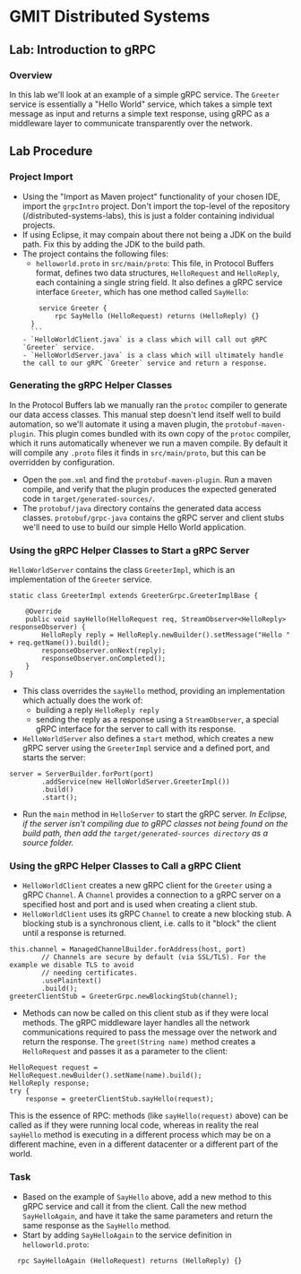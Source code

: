 # GMIT Distributed Systems

## Lab: Introduction to gRPC

### Overview
In this lab we'll look at an example of a simple gRPC service. The `Greeter` service is essentially a "Hello World" service, which takes a simple text message as input and returns a simple text response, using gRPC as a middleware layer to communicate transparently over the network.

## Lab Procedure
### Project Import
- Using the "Import as Maven project" functionality of your chosen IDE, import the `grpcIntro` project. Don't import the top-level of the repository (/distributed-systems-labs), this is just a folder containing individual projects.
- If using Eclipse, it may compain about there not being a JDK on the build path. Fix this by adding the JDK to the build path.
- The project contains the following files:
    - `helloworld.proto` in `src/main/proto`: This file, in Protocol Buffers format, defines two data structures, `HelloRequest` and `HelloReply`, each containing a single string field. It also defines a gRPC service interface `Greeter`, which has one method called `SayHello`:
    ```
        service Greeter {
            rpc SayHello (HelloRequest) returns (HelloReply) {}
      }
      ```
  - `HelloWorldClient.java` is a class which will call out gRPC `Greeter` service.
  - `HelloWorldServer.java` is a class which will ultimately handle the call to our gRPC `Greeter` service and return a response.

### Generating the gRPC Helper Classes
In the Protocol Buffers lab we manually ran the `protoc` compiler to generate our data access classes. This manual step doesn't lend itself well to build automation, so we'll automate it using a maven plugin, the `protobuf-maven-plugin`. This plugin comes bundled with its own copy of the `protoc` compiler, which it runs automatically whenever we run a maven compile. By default it will compile any `.proto` files it finds in `src/main/proto`, but this can be overridden by configuration.

- Open the `pom.xml` and find the `protobuf-maven-plugin`. Run a maven compile, and verify that the plugin produces the expected generated code in `target/generated-sources/`.
- The `protobuf/java` directory contains the generated data access classes. `protobuf/grpc-java` contains the gRPC server and client stubs we'll need to use to build our simple Hello World application.

### Using the gRPC Helper Classes to Start a gRPC Server
`HelloWorldServer` contains the class `GreeterImpl`, which is an implementation of the `Greeter` service.
```
static class GreeterImpl extends GreeterGrpc.GreeterImplBase {

    @Override
    public void sayHello(HelloRequest req, StreamObserver<HelloReply> responseObserver) {
        HelloReply reply = HelloReply.newBuilder().setMessage("Hello " + req.getName()).build();
        responseObserver.onNext(reply);
        responseObserver.onCompleted();
    }
}
```
- This class overrides the `sayHello` method, providing an implementation which actually does the work of:
    - building a reply `HelloReply reply`
    - sending the reply as a response using a `StreamObserver`, a special gRPC interface for the server to call with its response.
- `HelloWorldServer` also defines a `start` method, which creates a new gRPC server using the `GreeterImpl` service and a defined port, and starts the server:
```
server = ServerBuilder.forPort(port)
        .addService(new HelloWorldServer.GreeterImpl())
        .build()
        .start();
```
- Run the `main` method in `HelloServer` to start the gRPC server.
 _In Eclipse, if the server isn't compiling due to gRPC classes not being found on the build path, then add the `target/generated-sources directory` as a source folder._


### Using the gRPC Helper Classes to Call a gRPC Client
- `HelloWorldClient` creates a new gRPC client for the `Greeter` using a gRPC `Channel`. A `Channel` provides a connection to a gRPC server on a specified host and port and is used when creating a client stub.
- `HelloWorldClient` uses its gRPC `Channel` to create a new blocking stub. A blocking stub is a synchronous client, i.e. calls to it "block" the client until a response is returned.
```
this.channel = ManagedChannelBuilder.forAddress(host, port)
        // Channels are secure by default (via SSL/TLS). For the example we disable TLS to avoid
        // needing certificates.
        .usePlaintext()
        .build();
greeterClientStub = GreeterGrpc.newBlockingStub(channel);
```
- Methods can now be called on this client stub as if they were local methods. The gRPC middleware layer handles all the network communications required to pass the message over the network and return the response. The `greet(String name)` method creates a `HelloRequest` and passes it as a parameter to the client:
```
HelloRequest request = HelloRequest.newBuilder().setName(name).build();
HelloReply response;
try {
    response = greeterClientStub.sayHello(request);
```
This is the essence of RPC: methods (like `sayHello(request)` above) can be called as if they were running local code, whereas in reality the real `sayHello` method is executing in a different process which may be on a different machine, even in a different datacenter or a different part of the world.

### Task
- Based on the example of `SayHello` above, add a new method to this gRPC service and call it from the client. Call the new method `SayHelloAgain`, and have it take the same parameters and return the same response as the `SayHello` method.
- Start by adding `SayHelloAgain` to the service definition in `helloworld.proto`:
```
  rpc SayHelloAgain (HelloRequest) returns (HelloReply) {}
```
